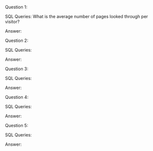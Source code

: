 Question 1: 

SQL Queries: What is the average number of pages looked through per visitor?

Answer: 



Question 2: 

SQL Queries:

Answer:



Question 3: 

SQL Queries:

Answer:



Question 4: 

SQL Queries:

Answer:



Question 5: 

SQL Queries:

Answer:
